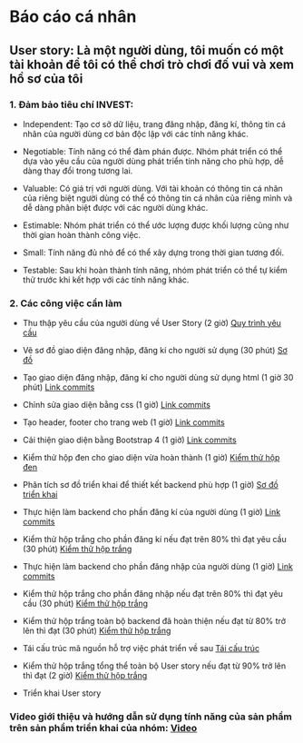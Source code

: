 ﻿# Báo cáo cá nhân

## User story: Là một người dùng, tôi muốn có một tài khoản để tôi có thể chơi trò chơi đố vui và xem hồ sơ của tôi

### 1. Đảm bảo tiêu chí INVEST:

- Independent: Tạo cơ sở dữ liệu, trang đăng nhập, đăng kí, thông tin cá nhân của người dùng cơ bản độc lập với các tính năng khác.

- Negotiable: Tính năng có thể đàm phán được. Nhóm phát triển có thể dựa vào yêu cầu của người dùng phát triển tính năng cho phù hợp, dễ dàng thay đổi trong tương lai.

- Valuable: Có giá trị với người dùng. Với tài khoản có thông tin cá nhân của riêng biệt người dùng có thể có thông tin cá nhân của riêng mình và dễ dàng phân biệt được với các người dùng khác.

- Estimable: Nhóm phát triển có thể ước lượng được khối lượng cũng như thời gian hoàn thành công việc.

- Small: Tính năng đủ nhỏ để có thể xây dựng trong thời gian tương đối.

- Testable: Sau khi hoàn thành tính năng, nhóm phát triển có thể tự kiểm thử trước khi kết hợp với các tính năng khác.

### 2. Các công việc cần làm

- Thu thập yêu cầu của người dùng về User Story (2 giờ) [Quy trình yêu cầu](https://docs.google.com/document/d/1a4i_31R8WBUAnF91syr1FwBpKoAiTY6rEJt1xWjb74M/edit#heading=h.4e8vcw2o7pg2)

- Vẽ sơ đồ giao diện đăng nhập, đăng kí cho người sử dụng (30 phút) [Sơ đồ](https://docs.google.com/document/d/1a4i_31R8WBUAnF91syr1FwBpKoAiTY6rEJt1xWjb74M/edit#heading=h.gk2kwayhjxq4)

- Tạo giao diện đăng nhập, đăng kí cho người dùng sử dụng html (1 giờ 30 phút) [Link commits](https://github.com/19team/INT2208-8-2019/commits?author=lyminhnghia)

- Chỉnh sửa giao diện bằng css (1 giờ) [Link commits](https://github.com/19team/INT2208-8-2019/commits?author=lyminhnghia)

- Tạo header, footer cho trang web (1 giờ)  [Link commits](https://github.com/19team/INT2208-8-2019/commits?author=lyminhnghia)

- Cải thiện giao diện bằng Bootstrap 4 (1 giờ) [Link commits](https://github.com/19team/INT2208-8-2019/commits?author=lyminhnghia)

- Kiểm thử hộp đen cho giao diện vừa hoàn thành (1 giờ) [Kiểm thử hộp đen](https://docs.google.com/document/d/1a4i_31R8WBUAnF91syr1FwBpKoAiTY6rEJt1xWjb74M/edit#heading=h.zhrswbsdiifd)

- Phân tích sơ đồ triển khai để thiết kết backend phù hợp (1 giờ) [Sơ đồ triển khai](https://docs.google.com/document/d/1a4i_31R8WBUAnF91syr1FwBpKoAiTY6rEJt1xWjb74M/edit#heading=h.hek2lfox7ly0)

- Thực hiện làm backend cho phần đăng kí của người dùng (1 giờ) [Link commits](https://github.com/19team/INT2208-8-2019/commits?author=lyminhnghia)

- Kiểm thử hộp trắng cho phần đăng kí nếu đạt trên 80% thì đạt yêu cầu (30 phút) [Kiểm thử hộp trắng](https://docs.google.com/document/d/1a4i_31R8WBUAnF91syr1FwBpKoAiTY6rEJt1xWjb74M/edit#heading=h.ryzy80x4sqk1)

- Thực hiện làm backend cho phần đăng nhập của người dùng (1 giờ) [Link commits](https://github.com/19team/INT2208-8-2019/commits?author=lyminhnghia)

- Kiểm thử hộp trắng cho phần đăng nhập nếu đạt trên 80% thì đạt yêu cầu (30 phút) [Kiểm thử hộp trắng](https://docs.google.com/document/d/1a4i_31R8WBUAnF91syr1FwBpKoAiTY6rEJt1xWjb74M/edit#heading=h.ryzy80x4sqk1)

- Kiểm thử hộp trắng toàn bộ backend đã hoàn thiện nếu đạt từ 80% trở lên thì đạt (30 phút) [Kiểm thử hộp trắng](https://docs.google.com/document/d/1a4i_31R8WBUAnF91syr1FwBpKoAiTY6rEJt1xWjb74M/edit#heading=h.ryzy80x4sqk1)

- Tái cấu trúc mã nguồn hỗ trợ việc phát triển về sau [Tái cấu trúc](https://docs.google.com/document/d/1a4i_31R8WBUAnF91syr1FwBpKoAiTY6rEJt1xWjb74M/edit#heading=h.bxti8dsihgwm)

- Kiểm thử hộp trắng tổng thể toàn bộ User story nếu đạt từ 90% trở lên thì đạt (2 giờ) [Kiểm thử hộp trắng](https://docs.google.com/document/d/1a4i_31R8WBUAnF91syr1FwBpKoAiTY6rEJt1xWjb74M/edit#heading=h.ryzy80x4sqk1)

- Triển khai User story

### Video giới thiệu và hướng dẫn sử dụng tính năng của sản phẩm trên sản phẩm triển khai của nhóm: [Video](https://youtu.be/FbFcPiUAPEI)